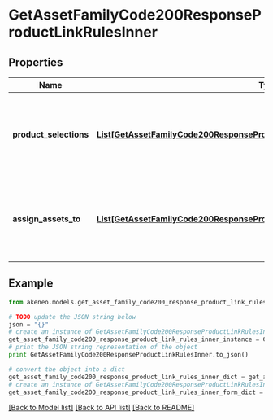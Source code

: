 # GetAssetFamilyCode200ResponseProductLinkRulesInner


## Properties
Name | Type | Description | Notes
------------ | ------------- | ------------- | -------------
**product_selections** | [**List[GetAssetFamilyCode200ResponseProductLinkRulesInnerProductSelectionsInner]**](GetAssetFamilyCode200ResponseProductLinkRulesInnerProductSelectionsInner.md) | The product selection to which the assets of the asset family to be automatically linked. More details &lt;a href&#x3D;&#39;/concepts/asset-manager.html#product-selection&#39;&gt;here&lt;/a&gt;. | [optional] 
**assign_assets_to** | [**List[GetAssetFamilyCode200ResponseProductLinkRulesInnerAssignAssetsToInner]**](GetAssetFamilyCode200ResponseProductLinkRulesInnerAssignAssetsToInner.md) | The product value in which your assets will be assigned. More details &lt;a href&#x3D;&#39;/concepts/asset-manager.html#product-value-assignment&#39;&gt;here&lt;/a&gt;. | [optional] 

## Example

```python
from akeneo.models.get_asset_family_code200_response_product_link_rules_inner import GetAssetFamilyCode200ResponseProductLinkRulesInner

# TODO update the JSON string below
json = "{}"
# create an instance of GetAssetFamilyCode200ResponseProductLinkRulesInner from a JSON string
get_asset_family_code200_response_product_link_rules_inner_instance = GetAssetFamilyCode200ResponseProductLinkRulesInner.from_json(json)
# print the JSON string representation of the object
print GetAssetFamilyCode200ResponseProductLinkRulesInner.to_json()

# convert the object into a dict
get_asset_family_code200_response_product_link_rules_inner_dict = get_asset_family_code200_response_product_link_rules_inner_instance.to_dict()
# create an instance of GetAssetFamilyCode200ResponseProductLinkRulesInner from a dict
get_asset_family_code200_response_product_link_rules_inner_form_dict = get_asset_family_code200_response_product_link_rules_inner.from_dict(get_asset_family_code200_response_product_link_rules_inner_dict)
```
[[Back to Model list]](../README.md#documentation-for-models) [[Back to API list]](../README.md#documentation-for-api-endpoints) [[Back to README]](../README.md)


